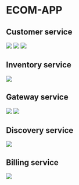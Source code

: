 <h1>ECOM-APP</h1>

<h2>Customer service</h2>
<img src="/Screenshots/sc1.png">
<img src="/Screenshots/sc2.png">
<img src="/Screenshots/sc3.png">
<h2>Inventory service</h2>
<img src="/Screenshots/sc4.png">
<h2>Gateway service</h2>
<img src="/Screenshots/sc6.png">
<img src="/Screenshots/sc5.png">
<h2>Discovery service</h2>
<img src="/Screenshots/sc7.png">
<h2>Billing service</h2>
<img src="/Screenshots/sc8.png">



